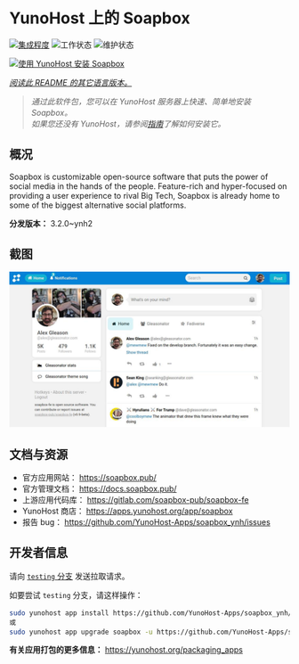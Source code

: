 <!--
注意：此 README 由 <https://github.com/YunoHost/apps/tree/master/tools/readme_generator> 自动生成
请勿手动编辑。
-->

# YunoHost 上的 Soapbox

[![集成程度](https://dash.yunohost.org/integration/soapbox.svg)](https://ci-apps.yunohost.org/ci/apps/soapbox/) ![工作状态](https://ci-apps.yunohost.org/ci/badges/soapbox.status.svg) ![维护状态](https://ci-apps.yunohost.org/ci/badges/soapbox.maintain.svg)

[![使用 YunoHost 安装 Soapbox](https://install-app.yunohost.org/install-with-yunohost.svg)](https://install-app.yunohost.org/?app=soapbox)

*[阅读此 README 的其它语言版本。](./ALL_README.md)*

> *通过此软件包，您可以在 YunoHost 服务器上快速、简单地安装 Soapbox。*  
> *如果您还没有 YunoHost，请参阅[指南](https://yunohost.org/install)了解如何安装它。*

## 概况

Soapbox is customizable open-source software that puts the power of social media in the hands of the people.
Feature-rich and hyper-focused on providing a user experience to rival Big Tech, Soapbox is already home to some of the biggest alternative social platforms.


**分发版本：** 3.2.0~ynh2

## 截图

![Soapbox 的截图](./doc/screenshots/screenshot.jpg)

## 文档与资源

- 官方应用网站： <https://soapbox.pub/>
- 官方管理文档： <https://docs.soapbox.pub/>
- 上游应用代码库： <https://gitlab.com/soapbox-pub/soapbox-fe>
- YunoHost 商店： <https://apps.yunohost.org/app/soapbox>
- 报告 bug： <https://github.com/YunoHost-Apps/soapbox_ynh/issues>

## 开发者信息

请向 [`testing` 分支](https://github.com/YunoHost-Apps/soapbox_ynh/tree/testing) 发送拉取请求。

如要尝试 `testing` 分支，请这样操作：

```bash
sudo yunohost app install https://github.com/YunoHost-Apps/soapbox_ynh/tree/testing --debug
或
sudo yunohost app upgrade soapbox -u https://github.com/YunoHost-Apps/soapbox_ynh/tree/testing --debug
```

**有关应用打包的更多信息：** <https://yunohost.org/packaging_apps>
